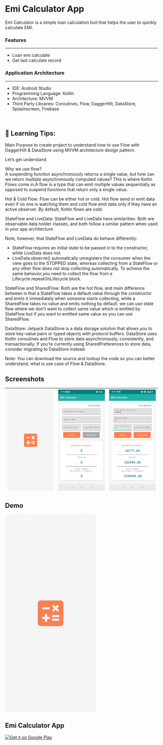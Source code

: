 # Emi Calculator App

Emi Calculator is a simple loan calculation tool that helps the user to quickly calculate EMI.
<br/>

### Features
---
- Loan emi calculate
- Get last calculate record

### Application Architecture
---
- IDE: Android Studio
- Programming Language: Kotlin
- Architecture: MVVM
- Third Party Libraries: Coroutines, Flow, DaggerHilt, DataStore, Splashscreen, Firebase

<br/>

## 🚀 Learning Tips:
 Main Purpose to create project to understand how to use Flow with DaggerHilt & DataStore using MVVM architecture design pattern.

 Let’s get understand.

 Why we use flow?<br/>
 A suspending function asynchronously returns a single value, but how can we return multiple asynchronously computed values?
 This is where Kotlin Flows come in.A flow is a type that can emit multiple values sequentially as opposed to suspend functions
 that return only a single value.

 Hot & Cold Flow:
 Flow can be either hot or cold. Hot flow send or emit data even if no one is watching them and cold flow emit
 data only if they have an active observer. By default, Kotlin flows are cold.

 StateFlow and LiveData:
 StateFlow and LiveData have similarities. Both are observable data holder classes, and both follow a similar pattern when used in your app architecture.

 Note, however, that StateFlow and LiveData do behave differently:
  - StateFlow requires an initial state to be passed in to the constructor, while LiveData does not.
  - LiveData.observe() automatically unregisters the consumer when the view goes to the STOPPED state, whereas collecting from a StateFlow or any other flow does not stop collecting automatically. To achieve the same behavior,you need to collect the flow from a Lifecycle.repeatOnLifecycle block.

 StateFlow and SharedFlow:
 Both are the hot flow, and main difference between is that a StateFlow takes a default value through the constructor and emits it immediately when someone starts collecting, while a SharedFlow takes no value and emits nothing by default.
 we can use state flow where we don't want to collect same value which is emitted by StateFlow but if you want to emitted same value so you can use SharedFlow.

 DataStore: Jetpack DataStore is a data storage solution that allows you to store key-value pairs or typed objects with protocol buffers. DataStore uses Kotlin coroutines and Flow to store data asynchronously, consistently, and transactionally. If you’re currently using SharedPreferences to store data, consider migrating to DataStore instead.

 Note: You can download the source and lookup the code so you can better understand, what is use case of Flow & DataStore.

## Screenshots
|<img src="screenshots/screenshot_1.jpg" width=200/>|<img src="screenshots/screenshot_2.jpg" width=200/>|<img src="screenshots/screenshot_3.jpg" width=200/>|
|:----:|:----:|:----:|

## Demo
<img src="demo/demo.gif" width=300/>


<h2>Emi Calculator App</h2>
<p><a href="https://play.google.com/store/apps/details?id=com.mv.emi.calculator"><img width="150" alt="Get it on Google Play" src="https://camo.githubusercontent.com/ccb26dee92ba45c411e669aae47dcc0706471af7/68747470733a2f2f706c61792e676f6f676c652e636f6d2f696e746c2f656e5f67622f6261646765732f696d616765732f67656e657269632f656e5f62616467655f7765625f67656e657269632e706e67" data-canonical-src="https://play.google.com/intl/en_gb/badges/images/generic/en_badge_web_generic.png" style="max-width:100%;"></a></p>
